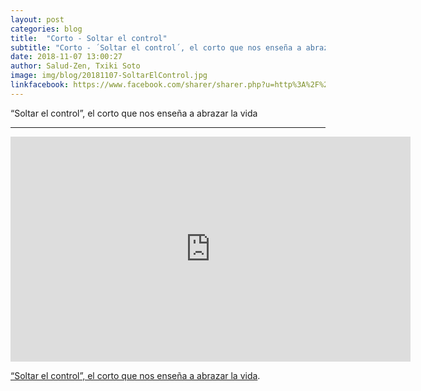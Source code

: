 ```yaml
---
layout: post
categories: blog
title:  "Corto - Soltar el control"
subtitle: "Corto - ´Soltar el control´, el corto que nos enseña a abrazar la vida"
date: 2018-11-07 13:00:27
author: Salud-Zen, Txiki Soto
image: img/blog/20181107-SoltarElControl.jpg
linkfacebook: https://www.facebook.com/sharer/sharer.php?u=http%3A%2F%2Fwww.salud-zen.com%2Fblog%2F2018%2F11%2F07%2Fcorto-soltar-el-control.html&amp;src=sdkpreparse
---
```

“Soltar el control”, el corto que nos enseña a abrazar la vida

---

<iframe src="https://player.vimeo.com/video/42842952" width="640" height="360" frameborder="0" webkitallowfullscreen mozallowfullscreen allowfullscreen></iframe>


[“Soltar el control”, el corto que nos enseña a abrazar la vida][corto].

[corto]: https://lamenteesmaravillosa.com/soltar-el-control-el-corto-que-nos-ensena-a-abrazar-la-vida/?fbclid=IwAR0GMpECsEUnsQsOs4s7YM9JgT22vYzfMWwOGUDsCBJuJCEQqxNX7QkAdRE
